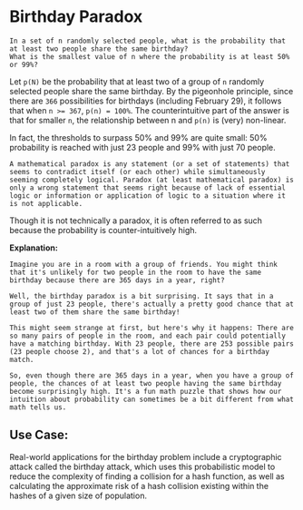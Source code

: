 # Birthday Paradox
```
In a set of n randomly selected people, what is the probability that at least two people share the same birthday?
What is the smallest value of n where the probability is at least 50% or 99%?
```


Let `p(N)` be the probability that at least two of a group of `n` randomly selected people share the same birthday. By the pigeonhole principle, since there are `366` possibilities for birthdays (including February 29), it follows that when `n >= 367`, `p(n) = 100%`. The counterintuitive part of the answer is that for smaller `n`, the relationship between n and `p(n)` is (very) non-linear.

In fact, the thresholds to surpass 50% and 99% are quite small: 50% probability is reached with just 23 people and 99% with just 70 people.

```
A mathematical paradox is any statement (or a set of statements) that seems to contradict itself (or each other) while simultaneously seeming completely logical. Paradox (at least mathematical paradox) is only a wrong statement that seems right because of lack of essential logic or information or application of logic to a situation where it is not applicable. 
```

Though it is not technically a paradox, it is often referred to as such because the probability is counter-intuitively high.

**Explanation:**
```
Imagine you are in a room with a group of friends. You might think that it's unlikely for two people in the room to have the same birthday because there are 365 days in a year, right?

Well, the birthday paradox is a bit surprising. It says that in a group of just 23 people, there's actually a pretty good chance that at least two of them share the same birthday!

This might seem strange at first, but here's why it happens: There are so many pairs of people in the room, and each pair could potentially have a matching birthday. With 23 people, there are 253 possible pairs (23 people choose 2), and that's a lot of chances for a birthday match.

So, even though there are 365 days in a year, when you have a group of people, the chances of at least two people having the same birthday become surprisingly high. It's a fun math puzzle that shows how our intuition about probability can sometimes be a bit different from what math tells us.
```

## Use Case:

Real-world applications for the birthday problem include a cryptographic attack called the birthday attack, which uses this probabilistic model to reduce the complexity of finding a collision for a hash function, as well as calculating the approximate risk of a hash collision existing within the hashes of a given size of population.